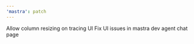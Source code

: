 ```yaml
---
'mastra': patch
---
```


Allow column resizing on tracing UI
Fix UI issues in mastra dev agent chat page
